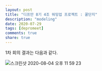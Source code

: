 ```yaml
---
layout: post
title: "디프만 8기 4조 워밍업 프로젝트 : 꿀단지"  
description: "modeling"
date: 2020-07-29
tags: [depromeet]
comments: true
share: true
--- 
```




1차 회의 결과는 다음과 같다.    

![스크린샷 2020-08-04 오후 11 59 23](https://user-images.githubusercontent.com/33855307/89309597-8f985480-d6ae-11ea-8698-75623eeeb20a.png)


